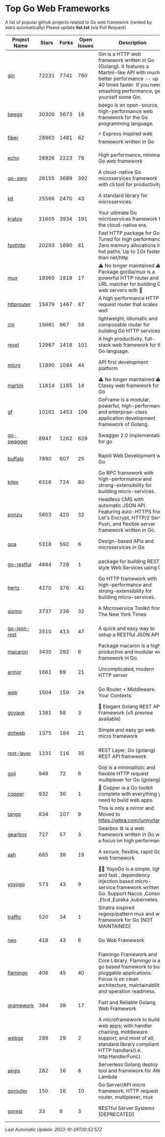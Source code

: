 # Top Go Web Frameworks
A list of popular github projects related to Go web framework (ranked by stars automatically)
Please update **list.txt** (via Pull Request)

| Project Name | Stars | Forks | Open Issues | Description | Last Commit |
| ------------ | ----- | ----- | ----------- | ----------- | ----------- |
| [gin](https://github.com/gin-gonic/gin) | 72231 | 7741 | 760 | Gin is a HTTP web framework written in Go (Golang). It features a Martini-like API with much better performance -- up to 40 times faster. If you need smashing performance, get yourself some Gin. | 2023-09-27 07:17:11 |
| [beego](https://github.com/beego/beego) | 30300 | 5673 | 18 | beego is an open-source, high-performance web framework for the Go programming language. | 2023-10-26 14:18:44 |
| [fiber](https://github.com/gofiber/fiber) | 28963 | 1481 | 62 | ⚡️ Express inspired web framework written in Go | 2023-10-27 11:45:30 |
| [echo](https://github.com/labstack/echo) | 26926 | 2223 | 78 | High performance, minimalist Go web framework | 2023-10-24 18:12:13 |
| [go-zero](https://github.com/zeromicro/go-zero) | 26155 | 3689 | 392 | A cloud-native Go microservices framework with cli tool for productivity. | 2023-10-28 13:42:16 |
| [kit](https://github.com/go-kit/kit) | 25566 | 2470 | 43 | A standard library for microservices. | 2023-05-29 21:23:33 |
| [kratos](https://github.com/go-kratos/kratos) | 21605 | 3934 | 191 | Your ultimate Go microservices framework for the cloud-native era. | 2023-10-23 12:52:39 |
| [fasthttp](https://github.com/valyala/fasthttp) | 20293 | 1690 | 81 | Fast HTTP package for Go. Tuned for high performance. Zero memory allocations in hot paths. Up to 10x faster than net/http | 2023-10-21 10:38:07 |
| [mux](https://github.com/gorilla/mux) | 19360 | 1818 | 17 | ⚠️ No longer maintained ⚠️  Package gorilla/mux is a powerful HTTP router and URL matcher for building Go web servers with 🦍 | 2023-10-18 11:23:00 |
| [httprouter](https://github.com/julienschmidt/httprouter) | 15879 | 1467 | 87 | A high performance HTTP request router that scales well | 2022-06-03 15:51:59 |
| [chi](https://github.com/go-chi/chi) | 15681 | 967 | 58 | lightweight, idiomatic and composable router for building Go HTTP services | 2023-10-22 00:41:35 |
| [revel](https://github.com/revel/revel) | 12987 | 1418 | 101 | A high productivity, full-stack web framework for the Go language. | 2022-04-12 20:53:30 |
| [micro](https://github.com/micro/micro) | 11890 | 1094 | 44 | API first development platform | 2023-07-28 18:28:23 |
| [martini](https://github.com/go-martini/martini) | 11614 | 1165 | 14 | ⚠️ No longer maintained ⚠️  Classy web framework for Go | 2017-01-21 21:58:54 |
| [gf](https://github.com/gogf/gf) | 10161 | 1453 | 106 | GoFrame is a modular, powerful, high-performance and enterprise-class application development framework of Golang.  | 2023-10-26 02:04:21 |
| [go-swagger](https://github.com/go-swagger/go-swagger) | 8947 | 1262 | 629 | Swagger 2.0 implementation for go | 2023-08-21 22:25:45 |
| [buffalo](https://github.com/gobuffalo/buffalo) | 7890 | 607 | 25 | Rapid Web Development w/ Go | 2023-01-26 15:34:17 |
| [kitex](https://github.com/cloudwego/kitex) | 6316 | 724 | 80 | Go RPC framework with high-performance and strong-extensibility for building micro-services. | 2023-10-25 08:05:50 |
| [ponzu](https://github.com/ponzu-cms/ponzu) | 5603 | 420 | 32 | Headless CMS with automatic JSON API. Featuring auto-HTTPS from Let's Encrypt, HTTP/2 Server Push, and flexible server framework written in Go. | 2020-01-02 00:14:32 |
| [goa](https://github.com/goadesign/goa) | 5318 | 592 | 6 | Design-based APIs and microservices in Go | 2023-10-25 23:28:40 |
| [go-restful](https://github.com/emicklei/go-restful) | 4884 | 728 | 1 | package for building REST-style Web Services using Go | 2023-08-19 07:17:29 |
| [hertz](https://github.com/cloudwego/hertz) | 4270 | 376 | 42 | Go HTTP framework with high-performance and strong-extensibility for building micro-services. | 2023-10-19 03:37:03 |
| [gizmo](https://github.com/nytimes/gizmo) | 3737 | 236 | 32 | A Microservice Toolkit from The New York Times | 2021-04-30 15:27:05 |
| [go-json-rest](https://github.com/ant0ine/go-json-rest) | 3510 | 413 | 47 | A quick and easy way to setup a RESTful JSON API | 2017-09-13 04:12:08 |
| [macaron](https://github.com/go-macaron/macaron) | 3430 | 292 | 6 | Package macaron is a high productive and modular web framework in Go. | 2023-10-12 04:14:56 |
| [armor](https://github.com/labstack/armor) | 1661 | 69 | 21 | Uncomplicated, modern HTTP server | 2019-08-03 18:10:09 |
| [web](https://github.com/gocraft/web) | 1504 | 159 | 24 | Go Router + Middleware. Your Contexts. | 2019-02-07 15:06:52 |
| [goyave](https://github.com/go-goyave/goyave) | 1381 | 58 | 3 | 🍐 Elegant Golang REST API Framework (v5 preview available) | 2023-06-09 14:22:05 |
| [dotweb](https://github.com/devfeel/dotweb) | 1375 | 184 | 21 | Simple and easy go web micro framework | 2023-04-15 08:06:03 |
| [rest-layer](https://github.com/rs/rest-layer) | 1231 | 116 | 35 | REST Layer, Go (golang) REST API framework | 2021-09-30 23:58:01 |
| [goji](https://github.com/goji/goji) | 948 | 72 | 6 | Goji is a minimalistic and flexible HTTP request multiplexer for Go (golang) | 2019-01-26 23:58:29 |
| [copper](https://github.com/gocopper/copper) | 932 | 30 | 1 | 🚀‏‏‎    ‎‏‏‎‏‏‎‎‎‎‎‎Copper is a Go toolkit complete with everything you need to build web apps. | 2023-10-06 20:28:24 |
| [tango](https://github.com/lunny/tango) | 834 | 107 | 9 | This is only a mirror and Moved to https://gitea.com/lunny/tango | 2019-05-17 03:31:10 |
| [gearbox](https://github.com/gogearbox/gearbox) | 727 | 57 | 3 | Gearbox :gear: is a web framework written in Go with a focus on high performance | 2022-09-21 00:20:37 |
| [aah](https://github.com/go-aah/aah) | 685 | 39 | 19 | A secure, flexible, rapid Go web framework | 2020-09-02 02:31:20 |
| [yoyogo](https://github.com/yoyofx/yoyogo) | 573 | 43 | 9 | 🦄🌈 YoyoGo is a simple, light and fast , dependency injection based micro-service framework written in Go. Support Nacos ,Consoul ,Etcd ,Eureka ,kubernetes. | 2023-10-07 07:22:12 |
| [traffic](https://github.com/gravityblast/traffic) | 520 | 34 | 1 | Sinatra inspired regexp/pattern mux and web framework for Go [NOT MAINTAINED] | 2015-11-26 21:31:07 |
| [neo](https://github.com/ivpusic/neo) | 418 | 43 | 6 | Go Web Framework | 2017-08-14 23:54:31 |
| [flamingo](https://github.com/i-love-flamingo/flamingo) | 406 | 45 | 40 | Flamingo Framework and Core Library. Flamingo is a go based framework to build pluggable applications. Focus is on clean architecture, maintainability and operation readiness. | 2023-10-18 15:01:58 |
| [gramework](https://github.com/gramework/gramework) | 384 | 39 | 17 | Fast and Reliable Golang Web Framework | 2023-10-27 14:01:05 |
| [webgo](https://github.com/bnkamalesh/webgo) | 289 | 29 | 2 | A microframework to build web apps; with handler chaining, middleware support, and most of all; standard library compliant HTTP handlers(i.e. http.HandlerFunc). | 2023-03-08 16:03:21 |
| [aegis](https://github.com/tmaiaroto/aegis) | 282 | 16 | 8 | Serverless Golang deploy tool and framework for AWS Lambda | 2019-07-28 17:59:41 |
| [gorouter](https://github.com/vardius/gorouter) | 150 | 16 | 10 | Go Server/API micro framework, HTTP request router, multiplexer, mux | 2022-10-28 23:16:55 |
| [gorest](https://github.com/tideland/gorest) | 33 | 6 | 3 | RESTful Server Systems [DEPRECATED] | 2017-11-10 13:00:37 |

*Last Automatic Update: 2023-10-29T00:52:57Z*